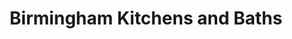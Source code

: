 ---
title: "Birmingham Kitchens and Baths"
url: /birmingham/birmingham-kitchens-and-baths/
shop: kitchen
---